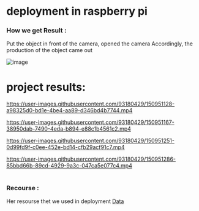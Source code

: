 # deployment in raspberry pi

### How we get Result :
Put the object in front of the camera, opened the camera Accordingly,
the production of the object came out


![image](https://user-images.githubusercontent.com/93180429/150776844-4a5c5723-2d68-41db-aee6-b11d8ff097fc.png)



#

# project results:



https://user-images.githubusercontent.com/93180429/150951128-a98325d0-bd1e-4be4-aa89-d346bd4b7744.mp4




https://user-images.githubusercontent.com/93180429/150951167-38950dab-7490-4eda-b894-e88c1b4561c2.mp4




https://user-images.githubusercontent.com/93180429/150951251-0d99fd9f-c0ee-452e-bd14-cfb29acf91c7.mp4



https://user-images.githubusercontent.com/93180429/150951286-85bbd66b-89cd-4929-9a3c-047ca5e077c4.mp4



#

### Recourse :
Her resourse thet we used in deployment 
<a href="https://github.com/microsoft/TrashClassifier/blob/master/rpi_trash_classifier.py">Data</a>


